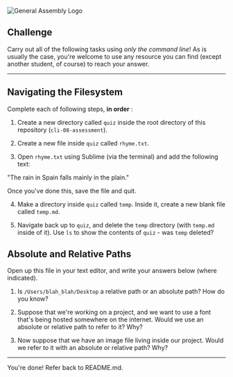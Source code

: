 ![General Assembly Logo](http://i.imgur.com/ke8USTq.png)

## Challenge

Carry out all of the following tasks using _only the command line_! As is usually the case, you're welcome to use any resource you can find (except another student, of course) to reach your answer.

<hr>

## Navigating the Filesystem

Complete each of following steps, **in order** :

1. Create a new directory called `quiz` inside the root directory of this repository (`cli-08-assessment`).

2. Create a new file inside `quiz` called `rhyme.txt`.

3. Open `rhyme.txt` using Sublime (via the terminal) and add the following text:

 "The rain in Spain falls mainly in the plain."

Once you've done this, save the file and quit.

4. Make a directory inside `quiz` called `temp`. Inside it, create a new blank file called `temp.md`.

5. Navigate back up to `quiz`, and delete the `temp` directory (with `temp.md` inside of it).
Use `ls` to show the contents of `quiz` - was `temp` deleted?

## Absolute and Relative Paths

Open up this file in your text editor, and write your answers below (where indicated).

1. Is `/Users/blah_blah/Desktop` a relative path or an absolute path? How do you know?

<!--  This is an absolute path because it gives the location of the directory 'Desktop' that is independent of your present location. I know this because it starts with the root '/'  -->

<!-- Answer Ends Here -->

2. Suppose that we're working on a project, and we want to use a font that's being hosted somewhere on the internet. Would we use an absolute or relative path to refer to it? Why?

<!-- We could use an absolute path that would be the web address of where the font is hosted because it is outside your project. You could also download the font to a place in your project... in this case you would want to use a relative path because it is withing your project. -->

<!-- Answer Ends Here -->

3. Now suppose that we have an image file living inside our project. Would we refer to it with an absolute or relative path? Why?

<!-- You would use a relative path because the image lives within your project. -->

<!-- Answer Ends Here -->

<hr>

You're done! Refer back to README.md.
